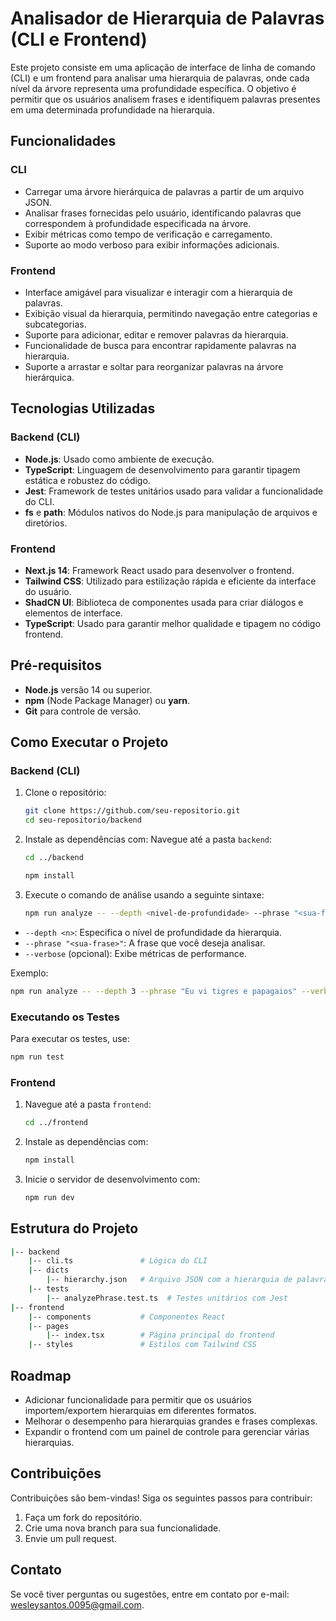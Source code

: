 
# Analisador de Hierarquia de Palavras (CLI e Frontend)

Este projeto consiste em uma aplicação de interface de linha de comando (CLI) e um frontend para analisar uma hierarquia de palavras, onde cada nível da árvore representa uma profundidade específica. O objetivo é permitir que os usuários analisem frases e identifiquem palavras presentes em uma determinada profundidade na hierarquia.

## Funcionalidades

### CLI
- Carregar uma árvore hierárquica de palavras a partir de um arquivo JSON.
- Analisar frases fornecidas pelo usuário, identificando palavras que correspondem à profundidade especificada na árvore.
- Exibir métricas como tempo de verificação e carregamento.
- Suporte ao modo verboso para exibir informações adicionais.

### Frontend
- Interface amigável para visualizar e interagir com a hierarquia de palavras.
- Exibição visual da hierarquia, permitindo navegação entre categorias e subcategorias.
- Suporte para adicionar, editar e remover palavras da hierarquia.
- Funcionalidade de busca para encontrar rapidamente palavras na hierarquia.
- Suporte a arrastar e soltar para reorganizar palavras na árvore hierárquica.

## Tecnologias Utilizadas

### Backend (CLI)
- **Node.js**: Usado como ambiente de execução.
- **TypeScript**: Linguagem de desenvolvimento para garantir tipagem estática e robustez do código.
- **Jest**: Framework de testes unitários usado para validar a funcionalidade do CLI.
- **fs** e **path**: Módulos nativos do Node.js para manipulação de arquivos e diretórios.

### Frontend
- **Next.js 14**: Framework React usado para desenvolver o frontend.
- **Tailwind CSS**: Utilizado para estilização rápida e eficiente da interface do usuário.
- **ShadCN UI**: Biblioteca de componentes usada para criar diálogos e elementos de interface.
- **TypeScript**: Usado para garantir melhor qualidade e tipagem no código frontend.

## Pré-requisitos

- **Node.js** versão 14 ou superior.
- **npm** (Node Package Manager) ou **yarn**.
- **Git** para controle de versão.

## Como Executar o Projeto

### Backend (CLI)
1. Clone o repositório:
   ```bash
   git clone https://github.com/seu-repositorio.git
   cd seu-repositorio/backend
   ```

2. Instale as dependências com:
Navegue até a pasta `backend`:
   ```bash
   cd ../backend
   ```

   ```bash
   npm install
   ```

3. Execute o comando de análise usando a seguinte sintaxe:
   ```bash
   npm run analyze -- --depth <nivel-de-profundidade> --phrase "<sua-frase>" --verbose
   ```

- `--depth <n>`: Especifica o nível de profundidade da hierarquia.
- `--phrase "<sua-frase>"`: A frase que você deseja analisar.
- `--verbose` (opcional): Exibe métricas de performance.

Exemplo:
```bash
npm run analyze -- --depth 3 --phrase "Eu vi tigres e papagaios" --verbose
```

### Executando os Testes

Para executar os testes, use:
```bash
npm run test
```

### Frontend
1. Navegue até a pasta `frontend`:
   ```bash
   cd ../frontend
   ```

2. Instale as dependências com:
   ```bash
   npm install
   ```

3. Inicie o servidor de desenvolvimento com:
   ```bash
   npm run dev
   ```

## Estrutura do Projeto

```bash
|-- backend
    |-- cli.ts               # Lógica do CLI
    |-- dicts
        |-- hierarchy.json   # Arquivo JSON com a hierarquia de palavras
    |-- tests
        |-- analyzePhrase.test.ts  # Testes unitários com Jest
|-- frontend
    |-- components           # Componentes React
    |-- pages
        |-- index.tsx        # Página principal do frontend
    |-- styles               # Estilos com Tailwind CSS
```

## Roadmap

- Adicionar funcionalidade para permitir que os usuários importem/exportem hierarquias em diferentes formatos.
- Melhorar o desempenho para hierarquias grandes e frases complexas.
- Expandir o frontend com um painel de controle para gerenciar várias hierarquias.

## Contribuições

Contribuições são bem-vindas! Siga os seguintes passos para contribuir:

1. Faça um fork do repositório.
2. Crie uma nova branch para sua funcionalidade.
3. Envie um pull request.

## Contato

Se você tiver perguntas ou sugestões, entre em contato por e-mail: [wesleysantos.0095@gmail.com](mailto:wesleysantos.0095@gmail.com).
